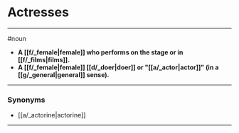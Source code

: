 # Actresses
---
#noun
- **A [[f/_female|female]] who performs on the stage or in [[f/_films|films]].**
- **A [[f/_female|female]] [[d/_doer|doer]] or "[[a/_actor|actor]]" (in a [[g/_general|general]] sense).**
---
### Synonyms
- [[a/_actorine|actorine]]
---
